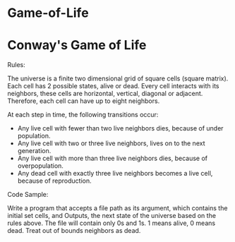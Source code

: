 # Game-of-Life
# Conway's Game of Life

Rules:

The universe is a finite two dimensional grid of square cells (square matrix). Each cell has 2 possible states, alive or dead. Every cell interacts with its neighbors, these cells are horizontal, vertical, diagonal or adjacent. Therefore, each cell can have up to eight neighbors.

At each step in time, the following transitions occur:

  - Any live cell with fewer than two live neighbors dies, because of under population.
  - Any live cell with two or three live neighbors, lives on to the next generation.
  - Any live cell with more than three live neighbors dies, because of overpopulation.
  - Any dead cell with exactly three live neighbors becomes a live cell, because of reproduction.

Code Sample:

Write a program that accepts a file path as its argument, which contains the initial set cells, and Outputs, the next state of the universe based on the rules above. The file will contain only 0s and 1s. 1 means alive, 0 means dead. Treat out of bounds neighbors as dead.
